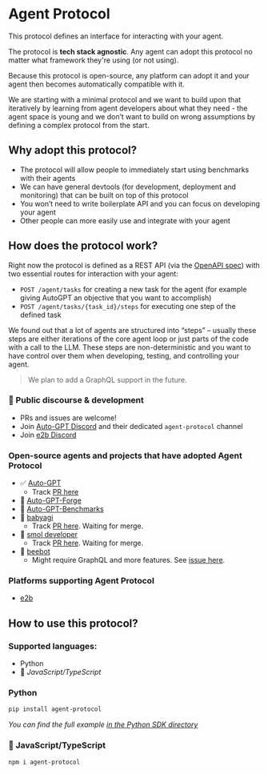 # Agent Protocol
This protocol defines an interface for interacting with your agent.

The protocol is **tech stack agnostic**. Any agent can adopt this protocol no matter what framework they're using (or not using).

Because this protocol is open-source, any platform can adopt it and your agent then becomes automatically compatible with it.

We are starting with a minimal protocol and we want to build upon that iteratively by learning from agent developers about what they need - the agent space is young and we don’t want to build on wrong assumptions by defining a complex protocol from the start.

## Why adopt this protocol?
- The protocol will allow people to immediately start using benchmarks with their agents
- We can have general devtools (for development, deployment and monitoring) that can be built on top of this protocol
- You won’t need to write boilerplate API and you can focus on developing your agent
- Other people can more easily use and integrate with your agent

## How does the protocol work?
Right now the protocol is defined as a REST API (via the [OpenAPI spec](./openapi.yml)) with two essential routes for interaction with your agent:
- `POST /agent/tasks` for creating a new task for the agent (for example giving AutoGPT an objective that you want to accomplish)
- `POST /agent/tasks/{task_id}/steps` for executing one step of the defined task

We found out that a lot of agents are structured into “steps” – usually these steps are either iterations of the core agent loop or just parts of the code with a call to the LLM. These steps are non-deterministic and you want to have control over them when developing, testing, and controlling your agent.

> We plan to add a GraphQL support in the future.

### 💬 Public discourse & development
- PRs and issues are welcome!
- Join [Auto-GPT Discord](https://discord.gg/autogpt) and their dedicated `agent-protocol` channel
- Join [e2b Discord](https://discord.gg/U7KEcGErtQ)

### Open-source agents and projects that have adopted Agent Protocol
- ✅ [Auto-GPT](https://github.com/Significant-Gravitas/Auto-GPT)
  - Track [PR here](https://github.com/Significant-Gravitas/Auto-GPT/pull/5044)
- 🚧 [Auto-GPT-Forge](https://github.com/Significant-Gravitas/Auto-GPT-Forge)
- 🚧 [Auto-GPT-Benchmarks](https://github.com/Significant-Gravitas/Auto-GPT-Benchmarks)
- 🚧 [babyagi](https://github.com/yoheinakajima/babyagi)
  - Track [PR here](https://github.com/yoheinakajima/babyagi/pull/356). Waiting for merge.
- 🚧 [smol developer](https://github.com/smol-ai/developer)
  - Track [PR here](https://github.com/smol-ai/developer/pull/123). Waiting for merge.
- 🚧 [beebot](https://github.com/AutoPackAI/beebot)
  - Might require GraphQL and more features. See [issue here](https://github.com/e2b-dev/agent-protocol/issues/9).

### Platforms supporting Agent Protocol
- [e2b](https://e2b.dev)

## How to use this protocol?
### Supported languages:
- Python
- 🚧 *JavaScript/TypeScript*

### Python

```sh
pip install agent-protocol
```
_You can find the full example [in the Python SDK directory](./agent/python/README.md)_

### 🚧 JavaScript/TypeScript 
```sh
npm i agent-protocol
```
